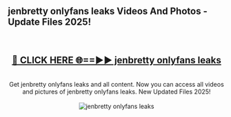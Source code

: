 <h2>jenbretty onlyfans leaks Videos And Photos - Update Files 2025!</h2>
<br>
<div align="center">
<h2><a href="https://top-ai-tools.click/QrbHav" rel="nofollow">🔴 CLICK HERE 🌐==►► jenbretty onlyfans leaks</a></h2>
<br>
Get jenbretty onlyfans leaks and all content. Now you can access all videos and pictures of jenbretty onlyfans leaks. New Updated Files 2025!
<br>
<br>
<a href="https://top-ai-tools.click/QrbHav" rel="nofollow" data-target="animated-image.originalLink"><img src="https://i.ibb.co.com/WyWwxjT/player-gif2.gif" alt="jenbretty onlyfans leaks" style="max-width: 100%; display: inline-block;" data-target="animated-image.originalImage"></a>
</div>
<br>